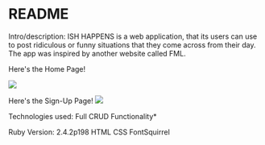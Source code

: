 # README
Intro/description:
ISH HAPPENS is a web application, that its users can use to post ridiculous or funny situations that they come across from their day. The app was inspired by another website called FML. 

Here's the Home Page!

![](https://i.imgur.com/YtL2ov3.png)






Here's the Sign-Up Page!
![](https://i.imgur.com/FipItRv.png)




Technologies used: Full CRUD Functionality*

Ruby Version: 2.4.2p198
HTML
CSS
FontSquirrel 





